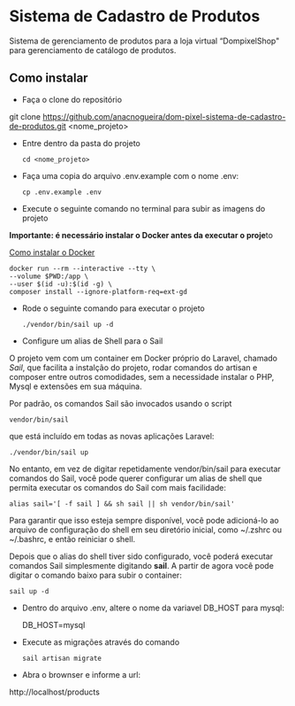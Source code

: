 # Sistema de Cadastro de Produtos

Sistema de gerenciamento de produtos para a loja virtual “DompixelShop" para gerenciamento de catálogo de produtos.

## Como instalar

-   Faça o clone do repositório

git clone https://github.com/anacnogueira/dom-pixel-sistema-de-cadastro-de-produtos.git <nome_projeto>

-   Entre dentro da pasta do projeto

        cd <nome_projeto>

-   Faça uma copia do arquivo .env.example com o nome .env:

        cp .env.example .env

-   Execute o seguinte comando no terminal para subir as imagens do projeto

**Importante: é necessário instalar o Docker antes da executar o proje**to

[Como instalar o Docker](https://docs.docker.com/engine/install/)

    docker run --rm --interactive --tty \
    --volume $PWD:/app \
    --user $(id -u):$(id -g) \
    composer install --ignore-platform-req=ext-gd

-   Rode o seguinte comando para executar o projeto

        ./vendor/bin/sail up -d

-   Configure um alias de Shell para o Sail

O projeto vem com um container em Docker próprio do Laravel, chamado _Sail_, que facilita a instalção do projeto, rodar comandos do artisan e composer entre outros comodidades, sem a necessidade instalar o PHP, Mysql e extensões em sua máquina.

Por padrão, os comandos Sail são invocados usando o script

    vendor/bin/sail

que está incluído em todas as novas aplicações Laravel:

    ./vendor/bin/sail up

No entanto, em vez de digitar repetidamente vendor/bin/sail para executar comandos do Sail, você pode querer configurar um alias de shell que permita executar os comandos do Sail com mais facilidade:

    alias sail='[ -f sail ] && sh sail || sh vendor/bin/sail'

Para garantir que isso esteja sempre disponível, você pode adicioná-lo ao arquivo de configuração do shell em seu diretório inicial, como ~/.zshrc ou ~/.bashrc, e então reiniciar o shell.

Depois que o alias do shell tiver sido configurado, você poderá executar comandos Sail simplesmente digitando **sail**. A partir de agora você pode digitar o comando baixo para subir o container:

    sail up -d

-   Dentro do arquivo .env, altere o nome da variavel DB_HOST para mysql:

    DB_HOST=mysql

-   Execute as migrações através do comando

        sail artisan migrate

-   Abra o brownser e informe a url:

http://localhost/products
